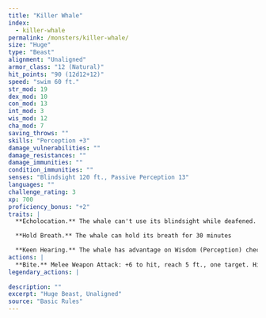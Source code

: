 ```yaml
---
title: "Killer Whale"
index:
  - killer-whale
permalink: /monsters/killer-whale/
size: "Huge"
type: "Beast"
alignment: "Unaligned"
armor_class: "12 (Natural)"
hit_points: "90 (12d12+12)"
speed: "swim 60 ft."
str_mod: 19
dex_mod: 10
con_mod: 13
int_mod: 3
wis_mod: 12
cha_mod: 7
saving_throws: ""
skills: "Perception +3"
damage_vulnerabilities: ""
damage_resistances: ""
damage_immunities: ""
condition_immunities: ""
senses: "Blindsight 120 ft., Passive Perception 13"
languages: ""
challenge_rating: 3
xp: 700
proficiency_bonus: "+2"
traits: |
  **Echolocation.** The whale can't use its blindsight while deafened.

  **Hold Breath.** The whale can hold its breath for 30 minutes

  **Keen Hearing.** The whale has advantage on Wisdom (Perception) checks that rely on hearing.
actions: |
  **Bite.** Melee Weapon Attack: +6 to hit, reach 5 ft., one target. Hit: 21 (5d6 + 4) piercing damage.  
legendary_actions: |
  
description: ""
excerpt: "Huge Beast, Unaligned"
source: "Basic Rules"
---
```

